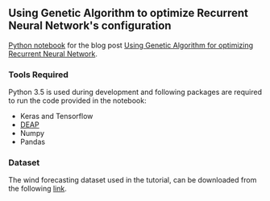 ## Using Genetic Algorithm to optimize Recurrent Neural Network's configuration

<p><a href="https://github.com/aqibsaeed/Genetic-Algorithm-RNN/blob/master/Genetic-Algorithm-RNN.ipynb">Python notebook</a> for the blog post <a href="http://aqibsaeed.github.io/2017-08-11-genetic-algorithm-for-optimizing-rnn/">Using Genetic Algorithm for optimizing Recurrent Neural Network</a>.</p>

### Tools Required

Python 3.5 is used during development and following packages are required to run the code provided in the notebook:
* Keras and Tensorflow
* [DEAP](https://github.com/DEAP/deap)
* Numpy
* Pandas

### Dataset

The wind forecasting dataset used in the tutorial, can be downloaded from the following [link](https://www.kaggle.com/c/GEF2012-wind-forecasting/data).
